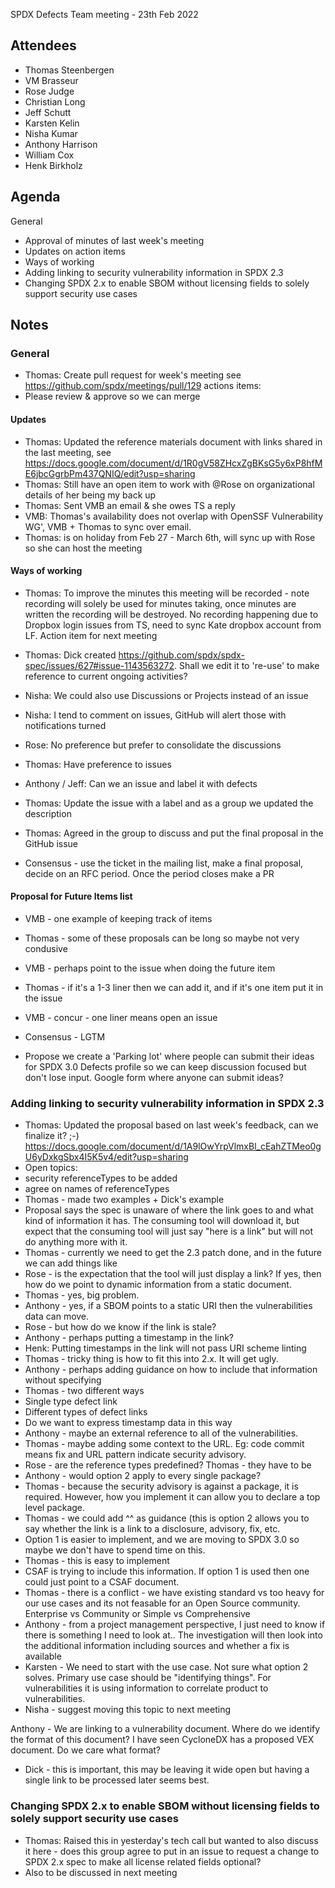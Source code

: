 SPDX Defects Team meeting - 23th Feb 2022

## Attendees
* Thomas Steenbergen
* VM Brasseur
* Rose Judge
* Christian Long
* Jeff Schutt
* Karsten Kelin
* Nisha Kumar
* Anthony Harrison
* William Cox
* Henk Birkholz

## Agenda

General
* Approval of minutes of last week's meeting
* Updates on action items
* Ways of working
* Adding linking to security vulnerability information in SPDX 2.3
* Changing SPDX 2.x to enable SBOM without licensing fields to solely support security use cases

##  Notes

### General
   * Thomas: Create pull request for week's meeting see https://github.com/spdx/meetings/pull/129
actions items:
* Please review & approve so we can merge

#### Updates
   * Thomas: Updated the reference materials document with links shared in the last meeting, see https://docs.google.com/document/d/1R0gV58ZHcxZgBKsG5y6xP8hfME6jbcGgrbPm437QNIQ/edit?usp=sharing
   * Thomas: Still have an open item to work with @Rose on organizational details of her being my back up
   * Thomas: Sent VMB an email & she owes TS a reply
   * VMB: Thomas's availability does not overlap with OpenSSF Vulnerability WG', VMB + Thomas to sync over email.
   * Thomas: is on holiday from Feb 27 - March 6th, will sync up with Rose so she can host the meeting

#### Ways of working
   * Thomas: To improve the minutes this meeting will be recorded - note recording will solely be used for minutes taking, once minutes are written the recording will be destroyed. No recording happening due to Dropbox login issues from TS, need to sync Kate dropbox account from LF.  Action item for next meeting

   * Thomas: Dick created https://github.com/spdx/spdx-spec/issues/627#issue-1143563272. Shall we edit it to  're-use' to make reference to current ongoing  activities?
   * Nisha: We could also use Discussions or Projects instead of an issue
   * Nisha: I tend to comment on issues, GitHub will alert those with notifications turned
   * Rose: No preference but prefer to consolidate the discussions
   * Thomas: Have preference to issues
   * Anthony / Jeff: Can we an issue and label it with defects
   * Thomas: Update the issue with a label and as a group we updated the description
   * Thomas: Agreed in the group to discuss and put the final proposal in the GitHub issue
   * Consensus - use the ticket in the mailing list, make a final proposal, decide on an RFC period. Once the period closes make a PR


#### Proposal for Future Items list
  * VMB - one example of keeping track of items
  * Thomas - some of these proposals can be long so maybe not very condusive
  * VMB - perhaps point to the issue when doing the future item
  * Thomas - if it's a 1-3 liner then we can add it, and if it's one item put it in the issue
  * VMB - concur - one liner means open an issue
  * Consensus - LGTM

   * Propose we create a 'Parking lot' where people can submit their ideas for SPDX 3.0 Defects profile so we can keep discussion focused but don't lose input. Google form where anyone can submit ideas?



 ### Adding linking to security vulnerability information in SPDX 2.3
 * Thomas: Updated the proposal based on last week's feedback, can we finalize it? ;-)
 https://docs.google.com/document/d/1A9lOwYrpVlmxBl_cEahZTMeo0gU6yDxkgSbx4I5K5v4/edit?usp=sharing
 * Open topics:
  * security referenceTypes to be added
  * agree on names of referenceTypes
* Thomas - made two examples + Dick's example
* Proposal says the spec is unaware of where the link goes to and what kind of information it has. The consuming tool will download it, but expect that the consuming tool will just say "here is a link" but will not do anything more with it.
* Thomas - currently we need to get the 2.3 patch done, and in the future we can add things like
* Rose - is the expectation that the tool will just display a link? If yes, then how do we point to dynamic information from a static document.
* Thomas - yes, big problem.
* Anthony - yes, if a SBOM points to a static URI then the vulnerabilities data can move.
* Rose - but how do we know if the link is stale?
* Anthony - perhaps putting a timestamp in the link?
* Henk: Putting timestamps in the link will not pass URI scheme linting
* Thomas - tricky thing is how to fit this into 2.x. It will get ugly.
* Anthony - perhaps adding guidance on how to include that information without specifying
* Thomas - two different ways
* Single type defect link
* Different types of defect links
* Do we want to express timestamp data in this way
* Anthony - maybe an external reference to all of the vulnerabilities.
* Thomas - maybe adding some context to the URL. Eg: code commit means fix and URL pattern indicate security advisory.
* Rose - are the reference types predefined? Thomas - they have to be
* Anthony - would option 2 apply to every single package?
* Thomas - because the security advisory is against a package, it is required. However, how you implement it can allow you to declare a top level package.
* Thomas - we could add ^^ as guidance (this is option 2 allows you to say whether the link is a link to a disclosure, advisory, fix, etc.
* Option 1 is easier to implement, and we are moving to SPDX 3.0 so maybe we don't have to spend time on this.
* Thomas - this is easy to implement
* CSAF is trying to include this information. If option 1 is used then one could just point to a CSAF document.
* Thomas - there is a conflict - we have existing standard vs too heavy for our use cases and its not feasable for an Open Source community. Enterprise vs Community or Simple vs Comprehensive
* Anthony - from a project management perspective, I just need to know if there is something I need to look at.. The investigation will then look into the additional information including sources and whether a fix is available
* Karsten - We need to start with the use case. Not sure what option 2 solves. Primary use case should be "identifying things". For vulnerabilities it is using information to correlate product to vulnerabilities.
* Nisha - suggest moving this topic to next meeting


Anthony - We are linking to a vulnerability document. Where do we identify the format of this document? I have seen CycloneDX has a proposed VEX document. Do we care what format?
* Dick - this is important, this may be leaving it wide open but having a single link to be processed later seems best.

###  Changing SPDX 2.x to enable SBOM without licensing fields to solely support security use cases
 * Thomas: Raised this in yesterday's tech call but wanted to also discuss it here - does this group agree to put in an issue to request a change to SPDX 2.x spec to make all license related fields optional?
* Also to be discussed in next meeting
